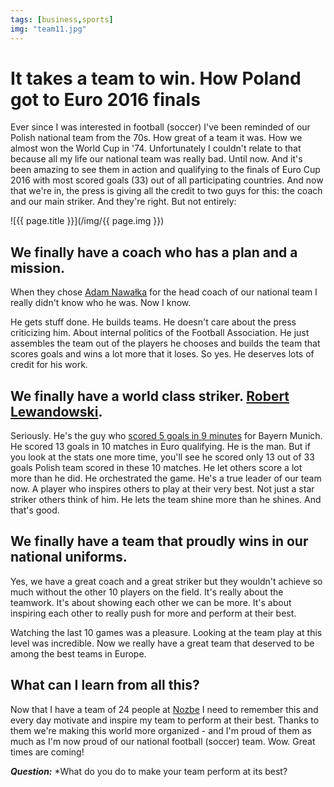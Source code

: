 ```yaml
---
tags: [business,sports]
img: "team11.jpg"
---
```


# It takes a team to win. How Poland got to Euro 2016 finals

Ever since I was interested in football (soccer) I've been reminded of our Polish national team from the 70s. How great of a team it was. How we almost won the World Cup in '74. Unfortunately I couldn't relate to that because all my life our national team was really bad. Until now. And it's been amazing to see them in action and qualifying to the finals of Euro Cup 2016 with most scored goals (33) out of all participating countries. And now that we're in, the press is giving all the credit to two guys for this: the coach and our main striker. And they're right. But not entirely:

<!--More-->

![{{ page.title }}](/img/{{ page.img }})

## We finally have a coach who has a plan and a mission.

When they chose [Adam Nawałka][A] for the head coach of our national team I really didn't know who he was. Now I know.

He gets stuff done. He builds teams. He doesn't care about the press criticizing him. About internal politics of the Football Association. He just assembles the team out of the players he chooses and builds the team that scores goals and wins a lot more that it loses. So yes. He deserves lots of credit for his work.

## We finally have a world class striker. [Robert Lewandowski][R].

Seriously. He's the guy who [scored 5 goals in 9 minutes][5] for Bayern Munich. He scored 13 goals in 10 matches in Euro qualifying. He is the man. But if you look at the stats one more time, you'll see he scored only 13 out of 33 goals Polish team scored in these 10 matches. He let others score a lot more than he did. He orchestrated the game. He's a true leader of our team now. A player who inspires others to play at their very best. Not just a star striker others think of him. He lets the team shine more than he shines. And that's good.

## We finally have a team that proudly wins in our national uniforms. 

Yes, we have a great coach and a great striker but they wouldn't achieve so much without the other 10 players on the field. It's really about the teamwork. It's about showing each other we can be more. It's about inspiring each other to really push for more and perform at their best. 

Watching the last 10 games was a pleasure. Looking at the team play at this level was incredible. Now we really have a great team that deserved to be among the best teams in Europe.

## What can I learn from all this?

Now that I have a team of 24 people at [Nozbe][n] I need to remember this and every day motivate and inspire my team to perform at their best. Thanks to them we're making this world more organized - and I'm proud of them as much as I'm now proud of our national football (soccer) team. Wow. Great times are coming!

***Question:*** *What do you do to make your team perform at its best?

[A]: https://en.m.wikipedia.org/wiki/Adam_Nawałka
[R]: https://en.m.wikipedia.org/wiki/Robert_Lewandowski
[5]: http://www.espnfc.com/bayern-munich/story/2625497/bayern-robert-lewandowski-scores-five-in-nine-minutes
[tp]: http://thepodcast.fm
[i]: http://iMagazine.pl
[d]: http://db.tt/kD7Liux
[e]: /how-i-use-evernote
[p]: /passion
[n]: https://michael.gratis/nozbe
[io]: https://michael.gratis/ipadonly/
[pm]: http://productivemag.com/
[s]: /show
[t]: http://twitter.com/MSliwinski